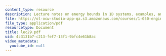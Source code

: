```yaml
---
content_type: resource
description: Lecture notes on energy bounds in 1D systems, examples, and applications.
file: https://ol-ocw-studio-app-qa.s3.amazonaws.com/courses/1-050-engineering-mechanics-i-fall-2007/4c3131b7c213fef713f19bfc4e61b8ac_lec29.pdf
file_type: application/pdf
resourcetype: Document
title: lec29.pdf
uid: 4c3131b7-c213-fef7-13f1-9bfc4e61b8ac
video_metadata:
  youtube_id: null
---
```

